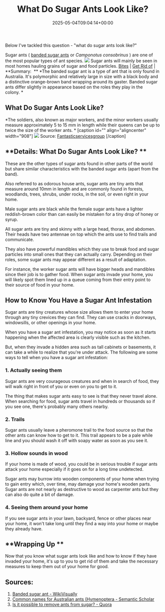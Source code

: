 ﻿---
layout: post
title: What Do Sugar Ants Look Like?
date: '2025-05-04T09:04:14+00:00'
categories:
- Ants
- Guide
tags: []
slug: /what-do-sugar-ants-look-like/
lastmod: 2025-05-07T12:21:28+03:00
---

Below I've tackled this question - "what do sugar ants look like?"

Sugar ants (
[banded sugar ants](https://en.wikipedia.org/wiki/Banded_sugar_ant)
or
*Camponotus consobrinus*
) are one of the most popular types of ant species.
![](/assets/img/img/)
Sugar ants will mainly be seen in most homes hauling grains of sugar and food particles.
[Bites](https://pestpolicy.com/do-sugar-ants-bite/)
|
[Get Rid of](https://pestpolicy.com/how-to-get-rid-of-sugar-ants/)
|
**Summary:  **
*The banded sugar ant is a type of ant that is only found in Australia. It's polymorphic and relatively large in size with a black body and a distinctive orange-brown band wrapping around its gaster. Banded sugar ants differ slightly in appearance based on the roles they play in the colony. *
## What Do Sugar Ants Look Like?
*The soldiers, also known as major workers, and the minor workers usually measure approximately 5 to 15 mm in length while their queens can be up to twice the size of the worker ants. *
[caption id="" align="aligncenter" width="908"]
![](/assets/img/04/how-sugar-ants-look-like.jpg)
Source:
[Fantasticservicesgroup](https://fantasticservicesgroup.com.au/blog/banded-sugar-ants/)
[/caption]
## **Details: What Do Sugar Ants Look Like? **
These are the other types of sugar ants found in other parts of the world but share similar characteristics with the banded sugar ants (apart from the band).

Also referred to as odorous house ants, sugar ants are tiny ants that measure around 10mm in length and are commonly found in forests, woodlands, trees, shrubs, under rocks, in the soil, or even right in your home.

Male sugar ants are black while the female sugar ants have a lighter reddish-brown color than can easily be mistaken for a tiny drop of honey or syrup.

All sugar ants are tiny and skinny with a large head, thorax, and abdomen. Their heads have two antennae on top which the ants use to find trails and communicate.

They also have powerful mandibles which they use to break food and sugar particles into small ones that they can actually carry. Depending on their roles, some sugar ants may appear different as a result of adaptation.

For instance, the worker sugar ants will have bigger heads and mandibles since their job is to gather food. When sugar ants invade your home, you will likely spot them lined up in a queue coming from their entry point to their source of food in your home.
## **How to Know You Have a Sugar Ant Infestation**
Sugar ants are tiny creatures whose size allows them to enter your home through any tiny crevices they can find. They can use cracks in doorways, windowsills, or other openings in your home.

When you have a sugar ant infestation, you may notice as soon as it starts happening when the affected area is clearly visible such as the kitchen.

But, when they invade a hidden area such as tall cabinets or basements, it can take a while to realize that you're under attack. The following are some ways to tell when you have a sugar ant infestation:
### 1. Actually seeing them
Sugar ants are very courageous creatures and when in search of food, they will walk right in front of you or even on you to get to it.

The thing that makes sugar ants easy to see is that they never travel alone. When searching for food, sugar ants travel in hundreds or thousands so if you see one, there's probably many others nearby.
### 2. Trails
Sugar ants usually leave a pheromone trail to the food source so that the other ants can know how to get to it. This trail appears to be a pale while line and you should wash it off with soapy water as soon as you see it.
### 3. Hollow sounds in wood
If your home is made of wood, you could be in serious trouble if sugar ants attack your home especially if it goes on for a long time undetected.

Sugar ants may burrow into wooden components of your home when trying to gain entry which, over time, may damage your home's wooden parts. Sugar ants are not nearly as destructive to wood as carpenter ants but they can also do quite a bit of damage.
### 4. Seeing them around your home
If you see sugar ants in your lawn, backyard, fence or other places near your home, it won't take long until they find a way into your home or maybe they already have.
## **Wrapping Up **
Now that you know what sugar ants look like and how to know if they have invaded your home, it's up to you to get rid of them and take the necessary measures to keep them out of your home for good.
## Sources:
1. [Banded sugar ant - WikiVisually](https://wikivisually.com/wiki/Banded_sugar_ant)
2. [Common names for Australian ants (Hymenoptera - Semantic Scholar](https://pdfs.semanticscholar.org/3ce5/f5353abce0e480d4f741c35d23dec1939b4b.pdf)
3. [Is it possible to remove ants from sugar? - Quora](https://www.quora.com/Is-it-possible-to-remove-ants-from-sugar)